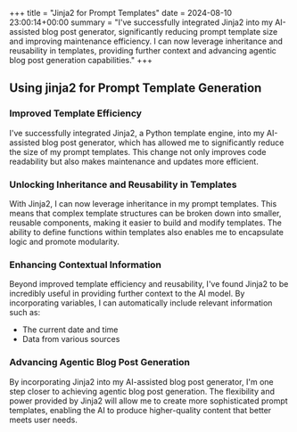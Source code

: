 +++
title = "Jinja2 for Prompt Templates"
date = 2024-08-10 23:00:14+00:00
summary = "I've successfully integrated Jinja2 into my AI-assisted blog post generator, significantly reducing prompt template size and improving maintenance efficiency. I can now leverage inheritance and reusability in templates, providing further context and advancing agentic blog post generation capabilities."
+++
## Using jinja2 for Prompt Template Generation
### Improved Template Efficiency

I've successfully integrated Jinja2, a Python template engine, into my AI-assisted blog post generator, which has allowed me to significantly reduce the size of my prompt templates. This change not only improves code readability but also makes maintenance and updates more efficient.

### Unlocking Inheritance and Reusability in Templates

With Jinja2, I can now leverage inheritance in my prompt templates. This means that complex template structures can be broken down into smaller, reusable components, making it easier to build and modify templates. The ability to define functions within templates also enables me to encapsulate logic and promote modularity.

### Enhancing Contextual Information

Beyond improved template efficiency and reusability, I've found Jinja2 to be incredibly useful in providing further context to the AI model. By incorporating variables, I can automatically include relevant information such as:

*   The current date and time
*   Data from various sources

### Advancing Agentic Blog Post Generation

By incorporating Jinja2 into my AI-assisted blog post generator, I'm one step closer to achieving agentic blog post generation. The flexibility and power provided by Jinja2 will allow me to create more sophisticated prompt templates, enabling the AI to produce higher-quality content that better meets user needs.

